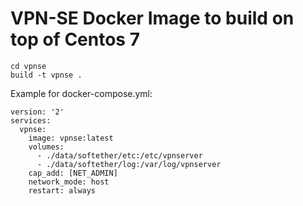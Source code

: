 # VPN-SE Docker Image to build on top of Centos 7

```
cd vpnse
build -t vpnse .
```

Example for docker-compose.yml:

```
version: '2'
services:
  vpnse:
    image: vpnse:latest
    volumes:
      - ./data/softether/etc:/etc/vpnserver
      - ./data/softether/log:/var/log/vpnserver
    cap_add: [NET_ADMIN]
    network_mode: host
    restart: always
```
